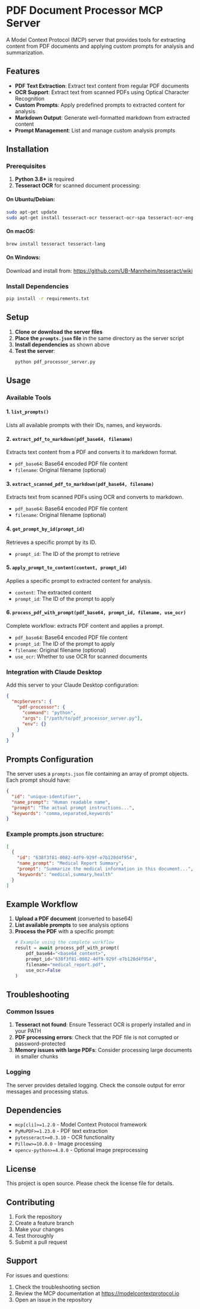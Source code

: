 # PDF Document Processor MCP Server

A Model Context Protocol (MCP) server that provides tools for extracting content from PDF documents and applying custom prompts for analysis and summarization.

## Features

- **PDF Text Extraction**: Extract text content from regular PDF documents
- **OCR Support**: Extract text from scanned PDFs using Optical Character Recognition
- **Custom Prompts**: Apply predefined prompts to extracted content for analysis
- **Markdown Output**: Generate well-formatted markdown from extracted content
- **Prompt Management**: List and manage custom analysis prompts

## Installation

### Prerequisites

1. **Python 3.8+** is required
2. **Tesseract OCR** for scanned document processing:

#### On Ubuntu/Debian:
```bash
sudo apt-get update
sudo apt-get install tesseract-ocr tesseract-ocr-spa tesseract-ocr-eng
```

#### On macOS:
```bash
brew install tesseract tesseract-lang
```

#### On Windows:
Download and install from: https://github.com/UB-Mannheim/tesseract/wiki

### Install Dependencies

```bash
pip install -r requirements.txt
```

## Setup

1. **Clone or download the server files**
2. **Place the `prompts.json` file** in the same directory as the server script
3. **Install dependencies** as shown above
4. **Test the server**:
   ```bash
   python pdf_processor_server.py
   ```

## Usage

### Available Tools

#### 1. `list_prompts()`
Lists all available prompts with their IDs, names, and keywords.

#### 2. `extract_pdf_to_markdown(pdf_base64, filename)`
Extracts text content from a PDF and converts it to markdown format.
- `pdf_base64`: Base64 encoded PDF file content
- `filename`: Original filename (optional)

#### 3. `extract_scanned_pdf_to_markdown(pdf_base64, filename)`
Extracts text from scanned PDFs using OCR and converts to markdown.
- `pdf_base64`: Base64 encoded PDF file content
- `filename`: Original filename (optional)

#### 4. `get_prompt_by_id(prompt_id)`
Retrieves a specific prompt by its ID.
- `prompt_id`: The ID of the prompt to retrieve

#### 5. `apply_prompt_to_content(content, prompt_id)`
Applies a specific prompt to extracted content for analysis.
- `content`: The extracted content
- `prompt_id`: The ID of the prompt to apply

#### 6. `process_pdf_with_prompt(pdf_base64, prompt_id, filename, use_ocr)`
Complete workflow: extracts PDF content and applies a prompt.
- `pdf_base64`: Base64 encoded PDF file content
- `prompt_id`: The ID of the prompt to apply
- `filename`: Original filename (optional)
- `use_ocr`: Whether to use OCR for scanned documents

### Integration with Claude Desktop

Add this server to your Claude Desktop configuration:

```json
{
  "mcpServers": {
    "pdf-processor": {
      "command": "python",
      "args": ["/path/to/pdf_processor_server.py"],
      "env": {}
    }
  }
}
```

## Prompts Configuration

The server uses a `prompts.json` file containing an array of prompt objects. Each prompt should have:

```json
{
  "id": "unique-identifier",
  "name_prompt": "Human readable name",
  "prompt": "The actual prompt instructions...",
  "keywords": "comma,separated,keywords"
}
```

### Example prompts.json structure:
```json
[
  {
    "id": "638f3f81-0082-4df9-929f-e7b120d4f954",
    "name_prompt": "Medical Report Summary",
    "prompt": "Summarize the medical information in this document...",
    "keywords": "medical,summary,health"
  }
]
```

## Example Workflow

1. **Upload a PDF document** (converted to base64)
2. **List available prompts** to see analysis options
3. **Process the PDF** with a specific prompt:
   ```python
   # Example using the complete workflow
   result = await process_pdf_with_prompt(
       pdf_base64="<base64_content>",
       prompt_id="638f3f81-0082-4df9-929f-e7b120d4f954",
       filename="medical_report.pdf",
       use_ocr=False
   )
   ```

## Troubleshooting

### Common Issues

1. **Tesseract not found**: Ensure Tesseract OCR is properly installed and in your PATH
2. **PDF processing errors**: Check that the PDF file is not corrupted or password-protected
3. **Memory issues with large PDFs**: Consider processing large documents in smaller chunks

### Logging

The server provides detailed logging. Check the console output for error messages and processing status.

## Dependencies

- `mcp[cli]>=1.2.0` - Model Context Protocol framework
- `PyMuPDF>=1.23.0` - PDF text extraction
- `pytesseract>=0.3.10` - OCR functionality
- `Pillow>=10.0.0` - Image processing
- `opencv-python>=4.8.0` - Optional image preprocessing

## License

This project is open source. Please check the license file for details.

## Contributing

1. Fork the repository
2. Create a feature branch
3. Make your changes
4. Test thoroughly
5. Submit a pull request

## Support

For issues and questions:
1. Check the troubleshooting section
2. Review the MCP documentation at https://modelcontextprotocol.io
3. Open an issue in the repository